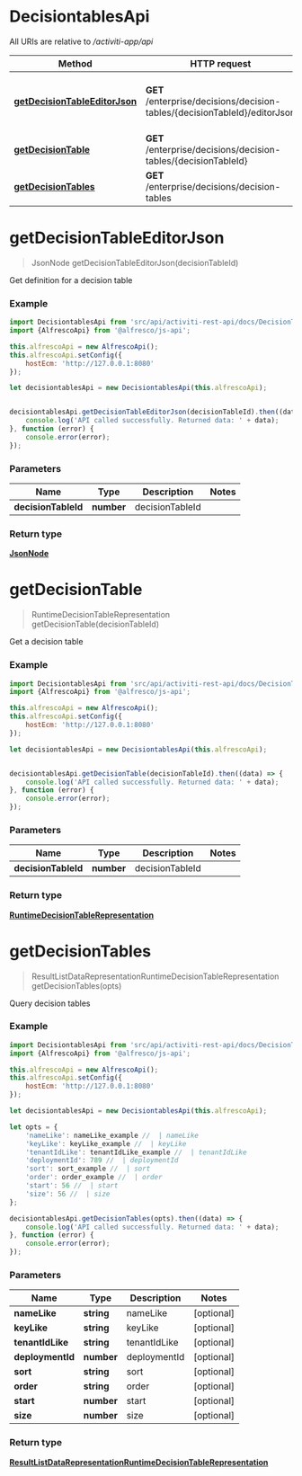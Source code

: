 # DecisiontablesApi

All URIs are relative to */activiti-app/api*

Method | HTTP request | Description
------------- | ------------- | -------------
[**getDecisionTableEditorJson**](DecisionTablesApi.md#getDecisionTableEditorJson) | **GET** /enterprise/decisions/decision-tables/{decisionTableId}/editorJson | Get definition for a decision table
[**getDecisionTable**](DecisionTablesApi.md#getDecisionTable) | **GET** /enterprise/decisions/decision-tables/{decisionTableId} | Get a decision table
[**getDecisionTables**](DecisionTablesApi.md#getDecisionTables) | **GET** /enterprise/decisions/decision-tables | Query decision tables


<a name="getDecisionTableEditorJson"></a>
# **getDecisionTableEditorJson**
> JsonNode getDecisionTableEditorJson(decisionTableId)

Get definition for a decision table

### Example

```javascript
import DecisiontablesApi from 'src/api/activiti-rest-api/docs/DecisionTablesApi';
import {AlfrescoApi} from '@alfresco/js-api';

this.alfrescoApi = new AlfrescoApi();
this.alfrescoApi.setConfig({
    hostEcm: 'http://127.0.0.1:8080'
});

let decisiontablesApi = new DecisiontablesApi(this.alfrescoApi);


decisiontablesApi.getDecisionTableEditorJson(decisionTableId).then((data) => {
    console.log('API called successfully. Returned data: ' + data);
}, function (error) {
    console.error(error);
});

```

### Parameters

Name | Type | Description  | Notes
------------- | ------------- | ------------- | -------------
 **decisionTableId** | **number**| decisionTableId | 

### Return type

[**JsonNode**](JsonNode.md)

<a name="getDecisionTable"></a>
# **getDecisionTable**
> RuntimeDecisionTableRepresentation getDecisionTable(decisionTableId)

Get a decision table

### Example

```javascript
import DecisiontablesApi from 'src/api/activiti-rest-api/docs/DecisionTablesApi';
import {AlfrescoApi} from '@alfresco/js-api';

this.alfrescoApi = new AlfrescoApi();
this.alfrescoApi.setConfig({
    hostEcm: 'http://127.0.0.1:8080'
});

let decisiontablesApi = new DecisiontablesApi(this.alfrescoApi);


decisiontablesApi.getDecisionTable(decisionTableId).then((data) => {
    console.log('API called successfully. Returned data: ' + data);
}, function (error) {
    console.error(error);
});

```

### Parameters

Name | Type | Description  | Notes
------------- | ------------- | ------------- | -------------
 **decisionTableId** | **number**| decisionTableId | 

### Return type

[**RuntimeDecisionTableRepresentation**](RuntimeDecisionTableRepresentation.md)

<a name="getDecisionTables"></a>
# **getDecisionTables**
> ResultListDataRepresentationRuntimeDecisionTableRepresentation getDecisionTables(opts)

Query decision tables

### Example

```javascript
import DecisiontablesApi from 'src/api/activiti-rest-api/docs/DecisionTablesApi';
import {AlfrescoApi} from '@alfresco/js-api';

this.alfrescoApi = new AlfrescoApi();
this.alfrescoApi.setConfig({
    hostEcm: 'http://127.0.0.1:8080'
});

let decisiontablesApi = new DecisiontablesApi(this.alfrescoApi);

let opts = {
    'nameLike': nameLike_example //  | nameLike
    'keyLike': keyLike_example //  | keyLike
    'tenantIdLike': tenantIdLike_example //  | tenantIdLike
    'deploymentId': 789 //  | deploymentId
    'sort': sort_example //  | sort
    'order': order_example //  | order
    'start': 56 //  | start
    'size': 56 //  | size
};

decisiontablesApi.getDecisionTables(opts).then((data) => {
    console.log('API called successfully. Returned data: ' + data);
}, function (error) {
    console.error(error);
});

```

### Parameters

Name | Type | Description  | Notes
------------- | ------------- | ------------- | -------------
 **nameLike** | **string**| nameLike | [optional] 
 **keyLike** | **string**| keyLike | [optional] 
 **tenantIdLike** | **string**| tenantIdLike | [optional] 
 **deploymentId** | **number**| deploymentId | [optional] 
 **sort** | **string**| sort | [optional] 
 **order** | **string**| order | [optional] 
 **start** | **number**| start | [optional] 
 **size** | **number**| size | [optional] 

### Return type

[**ResultListDataRepresentationRuntimeDecisionTableRepresentation**](ResultListDataRepresentationRuntimeDecisionTableRepresentation.md)

